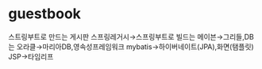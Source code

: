 # guestbook
스트링부트로 만드는 게시판
스프링레거시→스프링부트로 빌드는 메이븐→그리들,DB는 오라클→마리아DB,영속성프레임워크 mybatis→하이버네이트(JPA),화면(탬플릿) JSP→타임리프
